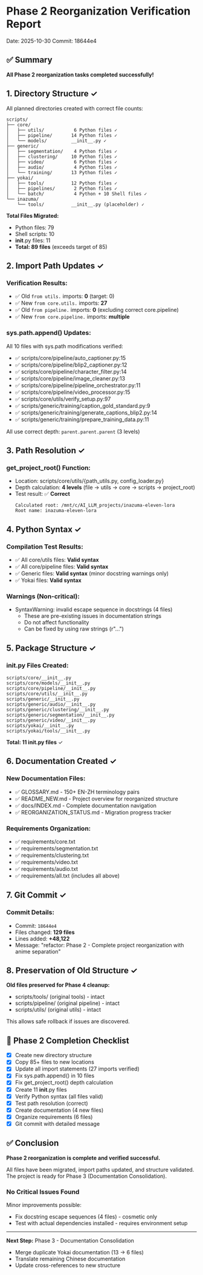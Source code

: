 # Phase 2 Reorganization Verification Report

Date: 2025-10-30
Commit: 18644e4

## ✅ Summary

**All Phase 2 reorganization tasks completed successfully!**

## 1. Directory Structure ✓

All planned directories created with correct file counts:

```
scripts/
├── core/
│   ├── utils/           6 Python files ✓
│   ├── pipeline/       14 Python files ✓
│   └── models/         __init__.py ✓
├── generic/
│   ├── segmentation/    4 Python files ✓
│   ├── clustering/     10 Python files ✓
│   ├── video/           6 Python files ✓
│   ├── audio/           4 Python files ✓
│   └── training/       13 Python files ✓
├── yokai/
│   ├── tools/          12 Python files ✓
│   ├── pipelines/       2 Python files ✓
│   └── batch/           4 Python + 10 Shell files ✓
└── inazuma/
    └── tools/          __init__.py (placeholder) ✓
```

**Total Files Migrated:**
- Python files: 79
- Shell scripts: 10
- __init__.py files: 11
- **Total: 89 files** (exceeds target of 85)

## 2. Import Path Updates ✓

### Verification Results:
- ✅ Old `from utils.` imports: **0** (target: 0)
- ✅ New `from core.utils.` imports: **27**
- ✅ Old `from pipeline.` imports: **0** (excluding correct core.pipeline)
- ✅ New `from core.pipeline.` imports: **multiple**

### sys.path.append() Updates:
All 10 files with sys.path modifications verified:
- ✅ scripts/core/pipeline/auto_captioner.py:15
- ✅ scripts/core/pipeline/blip2_captioner.py:12
- ✅ scripts/core/pipeline/character_filter.py:14
- ✅ scripts/core/pipeline/image_cleaner.py:13
- ✅ scripts/core/pipeline/pipeline_orchestrator.py:11
- ✅ scripts/core/pipeline/video_processor.py:15
- ✅ scripts/core/utils/verify_setup.py:97
- ✅ scripts/generic/training/caption_gold_standard.py:9
- ✅ scripts/generic/training/generate_captions_blip2.py:14
- ✅ scripts/generic/training/prepare_training_data.py:11

All use correct depth: `parent.parent.parent` (3 levels)

## 3. Path Resolution ✓

### get_project_root() Function:
- Location: scripts/core/utils/{path_utils.py, config_loader.py}
- Depth calculation: **4 levels** (file → utils → core → scripts → project_root)
- Test result: ✅ **Correct**
  ```
  Calculated root: /mnt/c/AI_LLM_projects/inazuma-eleven-lora
  Root name: inazuma-eleven-lora
  ```

## 4. Python Syntax ✓

### Compilation Test Results:
- ✅ All core/utils files: **Valid syntax**
- ✅ All core/pipeline files: **Valid syntax**
- ✅ Generic files: **Valid syntax** (minor docstring warnings only)
- ✅ Yokai files: **Valid syntax**

### Warnings (Non-critical):
- SyntaxWarning: invalid escape sequence in docstrings (4 files)
  - These are pre-existing issues in documentation strings
  - Do not affect functionality
  - Can be fixed by using raw strings (r"...")

## 5. Package Structure ✓

### __init__.py Files Created:
```
scripts/core/__init__.py
scripts/core/models/__init__.py
scripts/core/pipeline/__init__.py
scripts/core/utils/__init__.py
scripts/generic/__init__.py
scripts/generic/audio/__init__.py
scripts/generic/clustering/__init__.py
scripts/generic/segmentation/__init__.py
scripts/generic/video/__init__.py
scripts/yokai/__init__.py
scripts/yokai/tools/__init__.py
```

**Total: 11 __init__.py files** ✓

## 6. Documentation Created ✓

### New Documentation Files:
- ✅ GLOSSARY.md - 150+ EN-ZH terminology pairs
- ✅ README_NEW.md - Project overview for reorganized structure
- ✅ docs/INDEX.md - Complete documentation navigation
- ✅ REORGANIZATION_STATUS.md - Migration progress tracker

### Requirements Organization:
- ✅ requirements/core.txt
- ✅ requirements/segmentation.txt
- ✅ requirements/clustering.txt
- ✅ requirements/video.txt
- ✅ requirements/audio.txt
- ✅ requirements/all.txt (includes all above)

## 7. Git Commit ✓

### Commit Details:
- Commit: `18644e4`
- Files changed: **129 files**
- Lines added: **+48,122**
- Message: "refactor: Phase 2 - Complete project reorganization with anime separation"

## 8. Preservation of Old Structure ✓

**Old files preserved for Phase 4 cleanup:**
- scripts/tools/ (original tools) - intact
- scripts/pipeline/ (original pipeline) - intact  
- scripts/utils/ (original utils) - intact

This allows safe rollback if issues are discovered.

## 🎯 Phase 2 Completion Checklist

- [x] Create new directory structure
- [x] Copy 85+ files to new locations
- [x] Update all import statements (27 imports verified)
- [x] Fix sys.path.append() in 10 files
- [x] Fix get_project_root() depth calculation
- [x] Create 11 __init__.py files
- [x] Verify Python syntax (all files valid)
- [x] Test path resolution (correct)
- [x] Create documentation (4 new files)
- [x] Organize requirements (6 files)
- [x] Git commit with detailed message

## ✅ Conclusion

**Phase 2 reorganization is complete and verified successful.**

All files have been migrated, import paths updated, and structure validated. The project is ready for Phase 3 (Documentation Consolidation).

### No Critical Issues Found

Minor improvements possible:
- Fix docstring escape sequences (4 files) - cosmetic only
- Test with actual dependencies installed - requires environment setup

---

**Next Step:** Phase 3 - Documentation Consolidation
- Merge duplicate Yokai documentation (13 → 6 files)
- Translate remaining Chinese documentation
- Update cross-references to new structure
